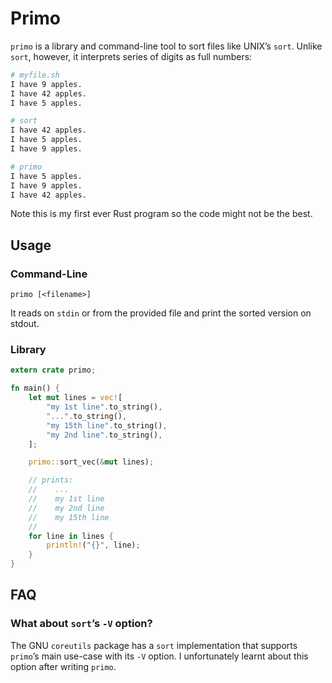 # Primo

`primo` is a library and command-line tool to sort files like UNIX’s `sort`.
Unlike `sort`, however, it interprets series of digits as full numbers:

```sh
# myfile.sh
I have 9 apples.
I have 42 apples.
I have 5 apples.

# sort
I have 42 apples.
I have 5 apples.
I have 9 apples.

# primo
I have 5 apples.
I have 9 apples.
I have 42 apples.
```

Note this is my first ever Rust program so the code might not be the best.

## Usage

### Command-Line

    primo [<filename>]

It reads on `stdin` or from the provided file and print the sorted version on
stdout.

### Library

```rust
extern crate primo;

fn main() {
    let mut lines = vec![
        "my 1st line".to_string(),
        "...".to_string(),
        "my 15th line".to_string(),
        "my 2nd line".to_string(),
    ];

    primo::sort_vec(&mut lines);

    // prints:
    //    ...
    //    my 1st line
    //    my 2nd line
    //    my 15th line
    //
    for line in lines {
        println!("{}", line);
    }
}
```

## FAQ

### What about `sort`’s `-V` option?

The GNU `coreutils` package has a `sort` implementation that supports `primo`’s
main use-case with its `-V` option. I unfortunately learnt about this option
after writing `primo`.
